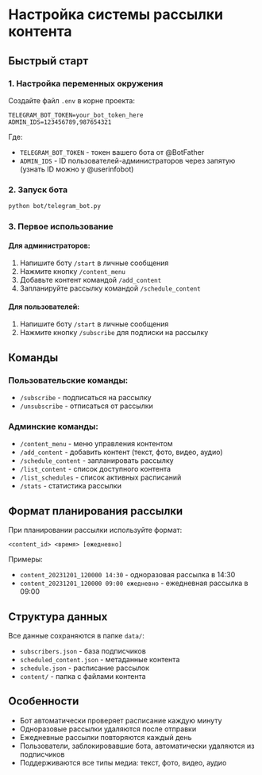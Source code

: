 # Настройка системы рассылки контента

## Быстрый старт

### 1. Настройка переменных окружения

Создайте файл `.env` в корне проекта:

```env
TELEGRAM_BOT_TOKEN=your_bot_token_here
ADMIN_IDS=123456789,987654321
```

Где:
- `TELEGRAM_BOT_TOKEN` - токен вашего бота от @BotFather
- `ADMIN_IDS` - ID пользователей-администраторов через запятую (узнать ID можно у @userinfobot)

### 2. Запуск бота

```bash
python bot/telegram_bot.py
```

### 3. Первое использование

#### Для администраторов:
1. Напишите боту `/start` в личные сообщения
2. Нажмите кнопку `/content_menu`
3. Добавьте контент командой `/add_content`
4. Запланируйте рассылку командой `/schedule_content`

#### Для пользователей:
1. Напишите боту `/start` в личные сообщения
2. Нажмите кнопку `/subscribe` для подписки на рассылку

## Команды

### Пользовательские команды:
- `/subscribe` - подписаться на рассылку
- `/unsubscribe` - отписаться от рассылки

### Админские команды:
- `/content_menu` - меню управления контентом
- `/add_content` - добавить контент (текст, фото, видео, аудио)
- `/schedule_content` - запланировать рассылку
- `/list_content` - список доступного контента
- `/list_schedules` - список активных расписаний
- `/stats` - статистика рассылки

## Формат планирования рассылки

При планировании рассылки используйте формат:
```
<content_id> <время> [ежедневно]
```

Примеры:
- `content_20231201_120000 14:30` - одноразовая рассылка в 14:30
- `content_20231201_120000 09:00 ежедневно` - ежедневная рассылка в 09:00

## Структура данных

Все данные сохраняются в папке `data/`:
- `subscribers.json` - база подписчиков
- `scheduled_content.json` - метаданные контента
- `schedule.json` - расписание рассылок
- `content/` - папка с файлами контента

## Особенности

- Бот автоматически проверяет расписание каждую минуту
- Одноразовые рассылки удаляются после отправки
- Ежедневные рассылки повторяются каждый день
- Пользователи, заблокировавшие бота, автоматически удаляются из подписчиков
- Поддерживаются все типы медиа: текст, фото, видео, аудио





